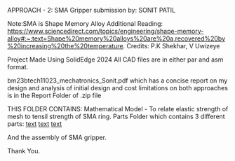 APPROACH - 2: SMA Gripper
submission by: SONIT PATIL

Note:SMA is Shape Memory Alloy
Additional Reading: https://www.sciencedirect.com/topics/engineering/shape-memory-alloy#:~:text=Shape%20memory%20alloys%20are%20a,recovered%20by%20increasing%20the%20temperature.
Credits: P.K Shekhar, V Uwizeye

Project Made Using SolidEdge 2024
All CAD files are in either par and asm format.

bm23btech11023_mechatronics_Sonit.pdf which has a concise report on my design and analysis of initial design and cost limitations on both approaches is in the Report Folder of .zip file

THIS FOLDER CONTAINS:
Mathematical Model - To relate elastic strength of mesh to tensil strength of SMA ring.
Parts Folder which contains 3 different parts:
[text](<Parts/Heating Element Source Par.par>)
[text](<Parts/SMA Parboloid Gripper Mesh.par>)
[text](<Parts/Wrist module.par>)

And the assembly of SMA gripper.

Thank You.
